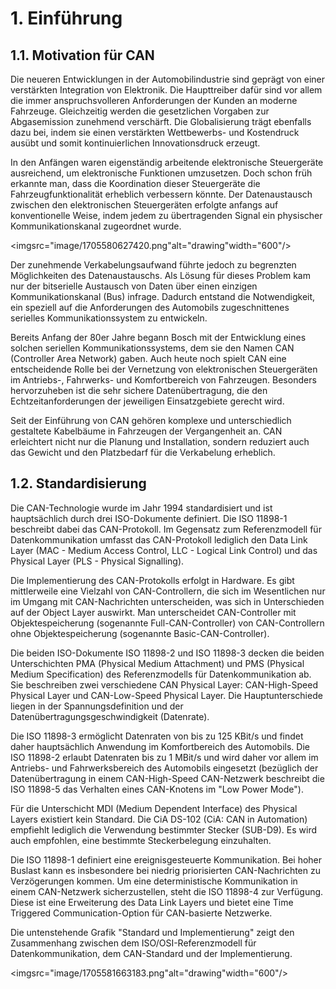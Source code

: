 # 1. Einführung

## 1.1. Motivation für CAN

Die neueren Entwicklungen in der Automobilindustrie sind geprägt von einer verstärkten Integration von Elektronik. Die Haupttreiber dafür sind vor allem die immer anspruchsvolleren Anforderungen der Kunden an moderne Fahrzeuge. Gleichzeitig werden die gesetzlichen Vorgaben zur Abgasemission zunehmend verschärft. Die Globalisierung trägt ebenfalls dazu bei, indem sie einen verstärkten Wettbewerbs- und Kostendruck ausübt und somit kontinuierlichen Innovationsdruck erzeugt.

In den Anfängen waren eigenständig arbeitende elektronische Steuergeräte ausreichend, um elektronische Funktionen umzusetzen. Doch schon früh erkannte man, dass die Koordination dieser Steuergeräte die Fahrzeugfunktionalität erheblich verbessern könnte. Der Datenaustausch zwischen den elektronischen Steuergeräten erfolgte anfangs auf konventionelle Weise, indem jedem zu übertragenden Signal ein physischer Kommunikationskanal zugeordnet wurde.

<imgsrc="image/1705580627420.png"alt="drawing"width="600"/>

Der zunehmende Verkabelungsaufwand führte jedoch zu begrenzten Möglichkeiten des Datenaustauschs. Als Lösung für dieses Problem kam nur der bitserielle Austausch von Daten über einen einzigen Kommunikationskanal (Bus) infrage. Dadurch entstand die Notwendigkeit, ein speziell auf die Anforderungen des Automobils zugeschnittenes serielles Kommunikationssystem zu entwickeln.

Bereits Anfang der 80er Jahre begann Bosch mit der Entwicklung eines solchen seriellen Kommunikationssystems, dem sie den Namen CAN (Controller Area Network) gaben. Auch heute noch spielt CAN eine entscheidende Rolle bei der Vernetzung von elektronischen Steuergeräten im Antriebs-, Fahrwerks- und Komfortbereich von Fahrzeugen. Besonders hervorzuheben ist die sehr sichere Datenübertragung, die den Echtzeitanforderungen der jeweiligen Einsatzgebiete gerecht wird.

Seit der Einführung von CAN gehören komplexe und unterschiedlich gestaltete Kabelbäume in Fahrzeugen der Vergangenheit an. CAN erleichtert nicht nur die Planung und Installation, sondern reduziert auch das Gewicht und den Platzbedarf für die Verkabelung erheblich.

## 1.2. Standardisierung

Die CAN-Technologie wurde im Jahr 1994 standardisiert und ist hauptsächlich durch drei ISO-Dokumente definiert. Die ISO 11898-1 beschreibt dabei das CAN-Protokoll. Im Gegensatz zum Referenzmodell für Datenkommunikation umfasst das CAN-Protokoll lediglich den Data Link Layer (MAC - Medium Access Control, LLC - Logical Link Control) und das Physical Layer (PLS - Physical Signalling).

Die Implementierung des CAN-Protokolls erfolgt in Hardware. Es gibt mittlerweile eine Vielzahl von CAN-Controllern, die sich im Wesentlichen nur im Umgang mit CAN-Nachrichten unterscheiden, was sich in Unterschieden auf der Object Layer auswirkt. Man unterscheidet CAN-Controller mit Objektespeicherung (sogenannte Full-CAN-Controller) von CAN-Controllern ohne Objektespeicherung (sogenannte Basic-CAN-Controller).

Die beiden ISO-Dokumente ISO 11898-2 und ISO 11898-3 decken die beiden Unterschichten PMA (Physical Medium Attachment) und PMS (Physical Medium Specification) des Referenzmodells für Datenkommunikation ab. Sie beschreiben zwei verschiedene CAN Physical Layer: CAN-High-Speed Physical Layer und CAN-Low-Speed Physical Layer. Die Hauptunterschiede liegen in der Spannungsdefinition und der Datenübertragungsgeschwindigkeit (Datenrate).

Die ISO 11898-3 ermöglicht Datenraten von bis zu 125 KBit/s und findet daher hauptsächlich Anwendung im Komfortbereich des Automobils. Die ISO 11898-2 erlaubt Datenraten bis zu 1 MBit/s und wird daher vor allem im Antriebs- und Fahrwerksbereich des Automobils eingesetzt (bezüglich der Datenübertragung in einem CAN-High-Speed CAN-Netzwerk beschreibt die ISO 11898-5 das Verhalten eines CAN-Knotens im "Low Power Mode").

Für die Unterschicht MDI (Medium Dependent Interface) des Physical Layers existiert kein Standard. Die CiA DS-102 (CiA: CAN in Automation) empfiehlt lediglich die Verwendung bestimmter Stecker (SUB-D9). Es wird auch empfohlen, eine bestimmte Steckerbelegung einzuhalten.

Die ISO 11898-1 definiert eine ereignisgesteuerte Kommunikation. Bei hoher Buslast kann es insbesondere bei niedrig priorisierten CAN-Nachrichten zu Verzögerungen kommen. Um eine deterministische Kommunikation in einem CAN-Netzwerk sicherzustellen, steht die ISO 11898-4 zur Verfügung. Diese ist eine Erweiterung des Data Link Layers und bietet eine Time Triggered Communication-Option für CAN-basierte Netzwerke.

Die untenstehende Grafik "Standard und Implementierung" zeigt den Zusammenhang zwischen dem ISO/OSI-Referenzmodell für Datenkommunikation, dem CAN-Standard und der Implementierung.

<imgsrc="image/1705581663183.png"alt="drawing"width="600"/>
